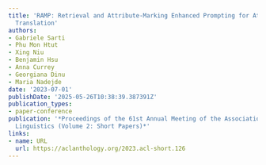```yaml
---
title: 'RAMP: Retrieval and Attribute-Marking Enhanced Prompting for Attribute-Controlled
  Translation'
authors:
- Gabriele Sarti
- Phu Mon Htut
- Xing Niu
- Benjamin Hsu
- Anna Currey
- Georgiana Dinu
- Maria Nadejde
date: '2023-07-01'
publishDate: '2025-05-26T10:38:39.387391Z'
publication_types:
- paper-conference
publication: '*Proceedings of the 61st Annual Meeting of the Association for Computational
  Linguistics (Volume 2: Short Papers)*'
links:
- name: URL
  url: https://aclanthology.org/2023.acl-short.126
---
```

